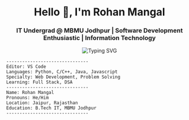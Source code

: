 <h1 align="center">Hello <span>👋</span>, I'm Rohan Mangal</h1>
<h3 align="center">IT Undergrad @ MBMU Jodhpur | Software Development Enthusiastic | Information Technology</h3>


<p align="center">
  <img src="https://readme-typing-svg.herokuapp.com?font=Fira+Code&duration=2500&pause=1000&color=00F7FF&center=true&vCenter=true&width=500&lines=Software+Development+Enthusiast+||+Web+Development" alt="Typing SVG" />
</p>


```text
-------------------------------
Editor: VS Code  
Languages: Python, C/C++, Java, Javascript 
Specialty: Web Development, Problem Solving 
Learning: Full Stack, DSA
-------------------------------
Name: Rohan Mangal 
Pronouns: He/Him  
Location: Jaipur, Rajasthan 
Education: B.Tech IT, MBMU Jodhpur   
-------------------------------
